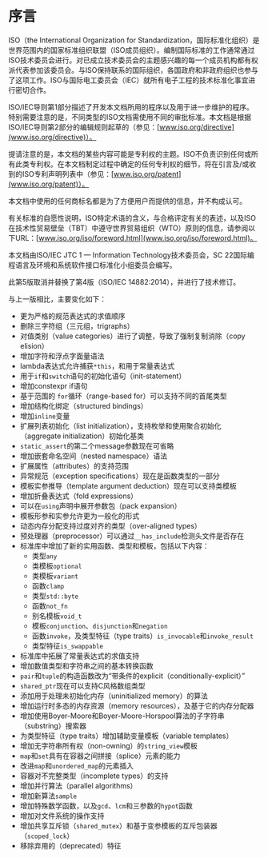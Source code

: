 # 序言

ISO（the International Organization for Standardization，国际标准化组织）是世界范围内的国家标准组织联盟（ISO成员组织）。编制国际标准的工作通常通过ISO技术委员会进行。对已成立技术委员会的主题感兴趣的每一个成员机构都有权派代表参加该委员会。与ISO保持联系的国际组织，各国政府和非政府组织也参与了这项工作。ISO与国际电工委员会（IEC）就所有电子工程的技术标准化事宜进行密切合作。

ISO/IEC导则第1部分描述了开发本文档所用的程序以及用于进一步维护的程序。特别需要注意的是，不同类型的ISO文档需使用不同的审批标准。本文档是根据ISO/IEC导则第2部分的编辑规则起草的（参见：[www.iso.org/directive](www.iso.org/directive)）。

提请注意的是，本文档的某些内容可能是专利权的主题。ISO不负责识别任何或所有此类专利权。在本文档制定过程中确定的任何专利权的细节，将在引言及/或收到的ISO专利声明列表中（参见：[www.iso.org/patent](www.iso.org/patent)）。

本文档中使用的任何商标名都是为了方便用户而提供的信息，并不构成认可。

有关标准的自愿性说明，ISO特定术语的含义，与合格评定有关的表述，以及ISO在技术性贸易壁垒（TBT）中遵守世界贸易组织（WTO）原则的信息，请参阅以下URL：[www.iso.org/iso/foreword.html](www.iso.org/iso/foreword.html)。

本文档由ISO/IEC JTC 1 — Information Technology技术委员会，SC 22国际编程语言及环境和系统软件接口标准化小组委员会编写。

此第5版取消并替换了第4版（ISO/IEC 14882:2014），并进行了技术修订。

与上一版相比，主要变化如下：

* 更为严格的规范表达式的求值顺序
* 删除三字符组（三元组，trigraphs）
* 对值类别（value categories）进行了调整，导致了强制复制消除（copy elision）
* 增加字符和浮点字面量语法
* lambda表达式允许捕获`*this`，和用于常量表达式
* 用于`if`和`switch`语句的初始化语句（init-statement）
* 增加constexpr if语句
* 基于范围的 `for`循环（range-based for）可以支持不同的首尾类型
* 增加结构化绑定（structured bindings）
* 增加`inline`变量
* 扩展列表初始化（list initialization），支持枚举和使用聚合初始化（aggregate initialization）初始化基类
* `static_assert`的第二个message参数现在可省略
* 增加嵌套命名空间（nested namespace）语法
* 扩展属性（attributes）的支持范围
* 异常规范（exception specifications）现在是函数类型的一部分
* 模板实参推导（template argument deduction）现在可以支持类模板
* 增加折叠表达式（fold expressions）
* 可以在`using`声明中展开参数包（pack expansion）
* 模板形参和实参允许更为一般化的形式
* 动态内存分配支持过度对齐的类型（over-aligned types）
* 预处理器（preprocessor）可以通过`__has_include`检测头文件是否存在
* 标准库中增加了新的实用函数、类型和模板，包括以下内容：
  * 类型`any`
  * 类模板`optional`
  * 类模板`variant`
  * 函数`clamp`
  * 类型`std::byte`
  * 函数`not_fn`
  * 别名模板`void_t`
  * 模板`conjunction`、`disjunction`和`negation`
  * 函数`invoke`，及类型特征（type traits）`is_invocable`和`invoke_result`
  * 类型特征`is_swappable`
* 标准库中拓展了常量表达式的求值支持
* 增加数值类型和字符串之间的基本转换函数
* `pair`和`tuple`的构造函数改为“带条件的explicit（conditionally-explicit）”
* `shared_ptr`现在可以支持C风格数组类型
* 添加用于处理未初始化内存（uninitialized memory）的算法
* 增加运行时多态的内存资源（memory resources），及基于它的内存分配器
* 增加使用Boyer-Moore和Boyer-Moore-Horspool算法的子字符串（substring）搜索器
* 为类型特征（type traits）增加辅助变量模板（variable templates）
* 增加无字符串所有权（non-owning）的`string_view`模板
* `map`和`set`具有在容器之间拼接（splice）元素的能力
* 改进`map`和`unordered_map`的元素插入
* 容器对不完整类型（incomplete types）的支持
* 增加并行算法（parallel algorithms）
* 增加新算法`sample`
* 增加特殊数学函数，以及`gcd`、`lcm`和三参数的`hypot`函数
* 增加对文件系统的操作支持
* 增加共享互斥锁（`shared_mutex`）和基于变参模板的互斥包装器（`scoped_lock`）
* 移除弃用的（deprecated）特征



